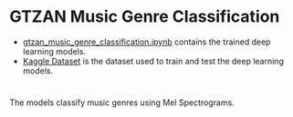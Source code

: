 # GTZAN Music Genre Classification
- [gtzan_music_genre_classification.ipynb](gtzan_music_genre_classification.ipynb) contains the trained deep learning models.
- [Kaggle Dataset](https://www.kaggle.com/datasets/andradaolteanu/gtzan-dataset-music-genre-classification) is the dataset used to train and test the deep learning models.
#
The models classify music genres using Mel Spectrograms.
